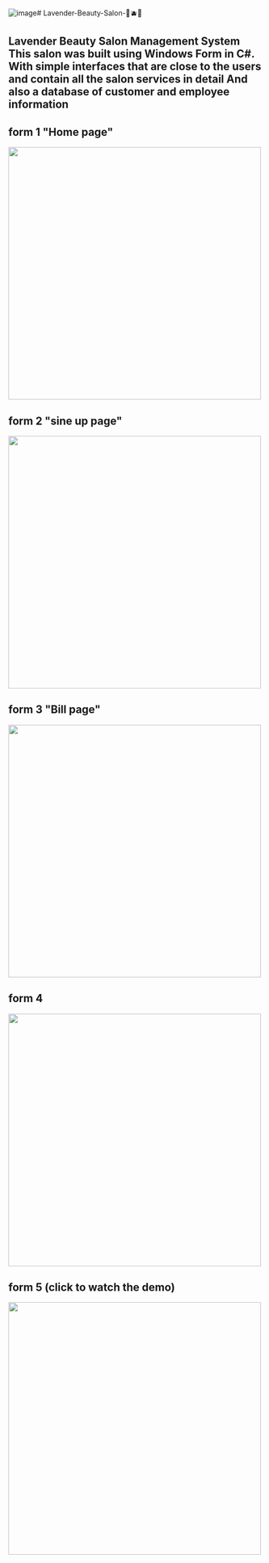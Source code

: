 ![image](https://github.com/Wa3d-h/Lavender-Beauty-Salon-/assets/102664990/1cb715d5-5315-4063-b79e-2230e03e253b)# Lavender-Beauty-Salon-🌿🫐💜
## Lavender Beauty Salon Management System This salon was built using Windows Form in C#. With simple interfaces that are close to the users and contain all the salon services in detail  And also a database of customer and employee information

## form 1 "Home page"
<img src="https://github.com/Wa3d-h/Lavender-Beauty-Salon-/assets/102664990/a1502d47-87a1-439c-8ac9-e32977265175" width="500">

## form 2 "sine up page"
<img src="https://github.com/Wa3d-h/Lavender-Beauty-Salon-/assets/102664990/cfb726f4-7c08-4fce-8448-ca3ece603e4d" width="500">

## form 3 "Bill page"
<img src="https://github.com/Wa3d-h/Lavender-Beauty-Salon-/assets/102664990/1a1a019c-bc26-4cca-b8e2-ffe6e7d608b6" width="500">

## form 4 
<img src="image](https://github.com/Wa3d-h/Lavender-Beauty-Salon-/assets/102664990/40259728-3d6b-47eb-ae0a-33b533c318c1" width="500">

## form 5 (click to watch the demo)
[<img src="https://github.com/Wa3d-h/Lavender-Beauty-Salon-/assets/102664990/40259728-3d6b-47eb-ae0a-33b533c318c1" width="500">](https://www.youtube.com/watch?v=ZzFg5cWsh0E)













 
